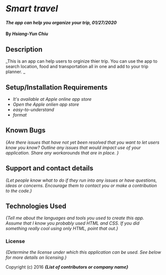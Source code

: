 # _Smart travel_

#### _The app can help you organize your trip, 01/27/2020_

#### By _Hsiang-Yun Chiu_

## Description

_This is an app can help users to orginize thier trip. You can use the app to search location, food and transportation all in one and add to your trip planner. _

## Setup/Installation Requirements

* _It's available at Apple online app store_
* _Open the Apple onlien app store_
* _easy-to-understand_
* _format_


## Known Bugs

_{Are there issues that have not yet been resolved that you want to let users know you know?  Outline any issues that would impact use of your application.  Share any workarounds that are in place. }_

## Support and contact details

_{Let people know what to do if they run into any issues or have questions, ideas or concerns.  Encourage them to contact you or make a contribution to the code.}_

## Technologies Used

_{Tell me about the languages and tools you used to create this app. Assume that I know you probably used HTML and CSS. If you did something really cool using only HTML, point that out.}_

### License

*{Determine the license under which this application can be used.  See below for more details on licensing.}*

Copyright (c) 2016 **_{List of contributors or company name}_**